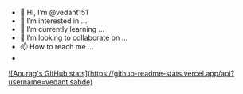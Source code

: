 - 👋 Hi, I’m @vedant151
- 👀 I’m interested in ...
- 🌱 I’m currently learning ...
- 💞️ I’m looking to collaborate on ...
- 📫 How to reach me ...
- 
[![Anurag's GitHub stats](https://github-readme-stats.vercel.app/api?username=vedant sabde)](https://github.com/anuraghazra/github-readme-stats)

